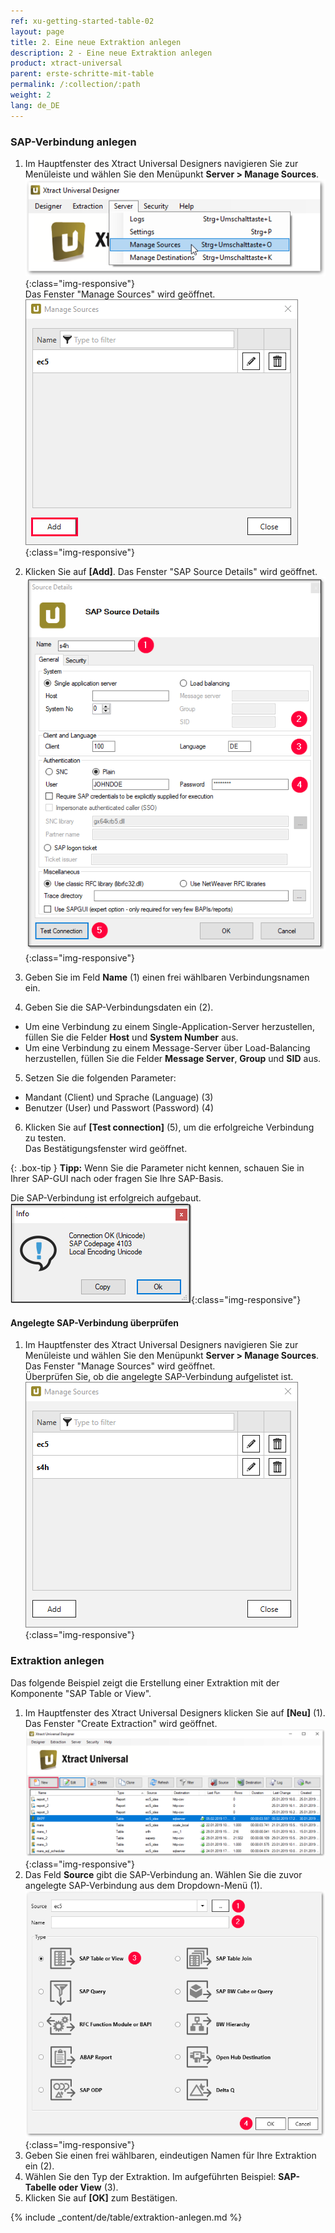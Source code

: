 ```yaml
---
ref: xu-getting-started-table-02
layout: page
title: 2. Eine neue Extraktion anlegen
description: 2 - Eine neue Extraktion anlegen
product: xtract-universal
parent: erste-schritte-mit-table
permalink: /:collection/:path
weight: 2
lang: de_DE
---
```

### SAP-Verbindung anlegen

1. Im Hauptfenster des Xtract Universal Designers navigieren Sie zur Menüleiste und wählen Sie den Menüpunkt **Server > Manage Sources**.<br>
![XU Quelle managen 1](/img/content/server_manage_sources.png){:class="img-responsive"}<br>
Das Fenster "Manage Sources" wird geöffnet.<br>
![XU Quelle managen 2](/img/content/xu_manage_source.png){:class="img-responsive"}<br>

2. Klicken Sie auf **[Add]**. Das Fenster "SAP Source Details" wird geöffnet.<br>
![SAP Quelle Details](/img/content/xu/sap_source-details.png){:class="img-responsive"}<br>
3. Geben Sie im Feld **Name** (1) einen frei wählbaren Verbindungsnamen ein. 
4. Geben Sie die SAP-Verbindungsdaten ein (2). <br>
- Um eine Verbindung zu einem Single-Application-Server herzustellen, füllen Sie die Felder **Host** und **System Number** aus. <br>
- Um eine Verbindung zu einem Message-Server über Load-Balancing herzustellen, füllen Sie die Felder **Message Server**, **Group** und **SID** aus. <br>
5. Setzen Sie die folgenden Parameter:
- Mandant (Client) und Sprache (Language) (3)
- Benutzer (User) und Passwort (Password) (4) <br>
6. Klicken Sie auf **[Test connection]** (5), um die erfolgreiche Verbindung zu testen. <br>
Das Bestätigungsfenster wird geöffnet. <br>

{: .box-tip }
**Tipp:** Wenn Sie die Parameter nicht kennen, schauen Sie in Ihrer SAP-GUI nach oder fragen Sie Ihre SAP-Basis.

Die SAP-Verbindung ist erfolgreich aufgebaut.<br> 
![XU Verbindung testen 4](/img/content/xu_test_connection.png){:class="img-responsive"} <br>

#### Angelegte SAP-Verbindung überprüfen

1. Im Hauptfenster des Xtract Universal Designers navigieren Sie zur Menüleiste und wählen Sie den Menüpunkt **Server > Manage Sources**.<br>
Das Fenster "Manage Sources" wird geöffnet.<br>
Überprüfen Sie, ob die angelegte SAP-Verbindung aufgelistet ist.<br>
![XU Manage Sources Fenster](/img/content/xu_manage_source_2.png){:class="img-responsive"}

### Extraktion anlegen
Das folgende Beispiel zeigt die Erstellung einer Extraktion mit der Komponente "SAP Table or View".
1. Im Hauptfenster des Xtract Universal Designers klicken Sie auf **[Neu]** (1).
Das Fenster "Create Extraction" wird geöffnet.<br>
![Create-New-Table-Extraction](/img/content/xu_extraction_anlegen.png){:class="img-responsive"}<br>
2. Das Feld **Source** gibt die SAP-Verbindung an. Wählen Sie die zuvor angelegte SAP-Verbindung aus dem Dropdown-Menü (1).
![Table_or_View](/img/content/table/table_new_extraction.png){:class="img-responsive"}<br>
3. Geben Sie einen frei wählbaren, eindeutigen Namen für Ihre Extraktion ein (2).
4. Wählen Sie den Typ der Extraktion. Im aufgeführten Beispiel: **SAP-Tabelle oder View** (3). <br>
5. Klicken Sie auf **[OK]** zum Bestätigen.

{% include _content/de/table/extraktion-anlegen.md  %}